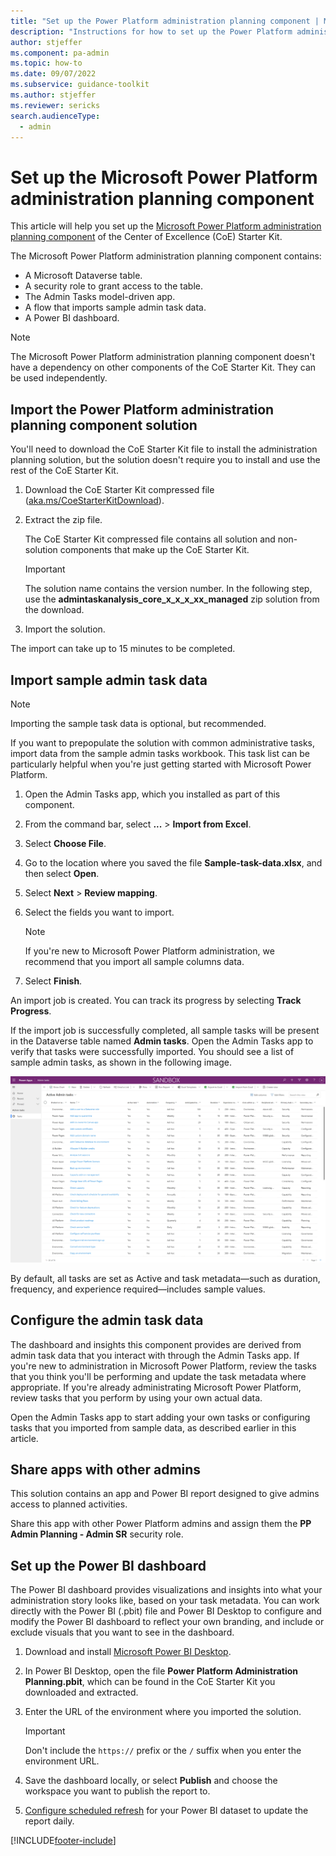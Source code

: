 ```yaml
---
title: "Set up the Power Platform administration planning component | Microsoft Docs"
description: "Instructions for how to set up the Power Platform administration planning component of the CoE Starter Kit."
author: stjeffer
ms.component: pa-admin
ms.topic: how-to
ms.date: 09/07/2022
ms.subservice: guidance-toolkit
ms.author: stjeffer
ms.reviewer: sericks
search.audienceType: 
  - admin
---
```

# Set up the Microsoft Power Platform administration planning component

This article will help you set up the [Microsoft Power Platform administration planning component](admin-tasks-component.md) of the Center of Excellence (CoE) Starter Kit.

The Microsoft Power Platform administration planning component contains:

- A Microsoft Dataverse table.
- A security role to grant access to the table.
- The Admin Tasks model-driven app.
- A flow that imports sample admin task data.
- A Power BI dashboard.


> [!NOTE]
> The Microsoft Power Platform administration planning component doesn't have a dependency on other components of the CoE Starter Kit. They can be used independently.

## Import the Power Platform administration planning component solution

You'll need to download the CoE Starter Kit file to install the administration planning solution, but the solution doesn't require you to install and use the rest of the CoE Starter Kit.

1. Download the CoE Starter Kit compressed file ([aka.ms/CoeStarterKitDownload](https://aka.ms/CoeStarterKitDownload)).

2. Extract the zip file.

   The CoE Starter Kit compressed file contains all solution and non-solution components that make up the CoE Starter Kit.

   > [!IMPORTANT]
   > The solution name contains the version number. In the following step, use the **admintaskanalysis_core_x_x_x_xx_managed** zip solution from the download.

3. Import the solution.

The import can take up to 15 minutes to be completed.

## Import sample admin task data

> [!NOTE]
> Importing the sample task data is optional, but recommended.

If you want to prepopulate the solution with common administrative tasks, import data from the sample admin tasks workbook. This task list can be particularly helpful when you're just getting started with Microsoft Power Platform.

1. Open the Admin Tasks app, which you installed as part of this component.

1. From the command bar, select **...** > **Import from Excel**.

1. Select **Choose File**.

1. Go to the location where you saved the file **Sample-task-data.xlsx**, and then select **Open**.

1. Select **Next** > **Review mapping**.

1. Select the fields you want to import.

   > [!NOTE]
   > If you're new to Microsoft Power Platform administration, we recommend that you import all sample columns data.

1. Select **Finish**.

An import job is created. You can track its progress by selecting **Track Progress**.

If the import job is successfully completed, all sample tasks will be present in the Dataverse table named **Admin tasks**. Open the Admin Tasks app to verify that tasks were successfully imported. You should see a list of sample admin tasks, as shown in the following image.

![Admin Tasks app showing a list of tasks such as 'Add a user to a Dataverse role' and 'Check failing flows'.](media/Admin-task-app.png "Admin Tasks app showing a list of tasks such as 'Add a user to a Dataverse role' and 'Check failing flows'.")

By default, all tasks are set as Active and task metadata—such as duration, frequency, and experience required—includes sample values.

## Configure the admin task data

The dashboard and insights this component provides are derived from admin task data that you interact with through the Admin Tasks app. If you're new to administration in Microsoft Power Platform, review the tasks that you think you'll be performing and update the task metadata where appropriate. If you're already administrating Microsoft Power Platform, review tasks that you perform by using your own actual data.

Open the Admin Tasks app to start adding your own tasks or configuring tasks that you imported from sample data, as described earlier in this article.

## Share apps with other admins

This solution contains an app and Power BI report designed to give admins access to planned activities.

Share this app with other Power Platform admins and assign them the **PP Admin Planning - Admin SR** security role.

## Set up the Power BI dashboard

The Power BI dashboard provides visualizations and insights into what your administration story looks like, based on your task metadata. You can work directly with the Power BI (.pbit) file and Power BI Desktop to configure and modify the Power BI dashboard to reflect your own branding, and include or exclude visuals that you want to see in the dashboard.

1. Download and install [Microsoft Power BI Desktop](https://www.microsoft.com/download/details.aspx?id=58494).

2. In Power BI Desktop, open the file **Power Platform Administration Planning.pbit**, which can be found in the CoE Starter Kit you downloaded and extracted.

3. Enter the URL of the environment where you imported the solution.

   > [!IMPORTANT]
   > Don't include the `https://` prefix or the `/` suffix when you enter the environment URL.

4. Save the dashboard locally, or select **Publish** and choose the workspace you want to publish the report to.

5. [Configure scheduled refresh](/power-bi/connect-data/refresh-data#configure-scheduled-refresh) for your Power BI dataset to update the report daily.

[!INCLUDE[footer-include](../../includes/footer-banner.md)]
